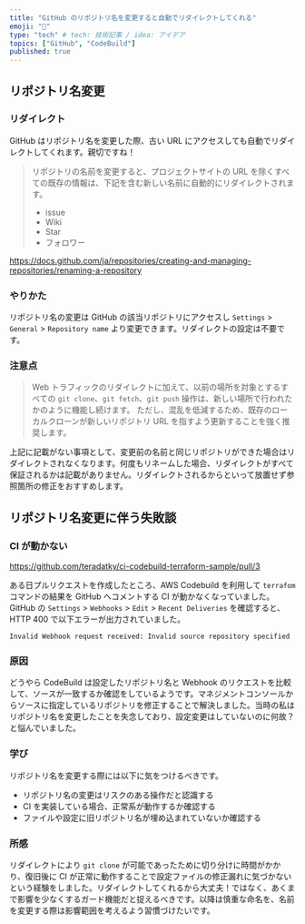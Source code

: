 ```yaml
---
title: "GitHub のリポジトリ名を変更すると自動でリダイレクトしてくれる"
emoji: "🚚"
type: "tech" # tech: 技術記事 / idea: アイデア
topics: ["GitHub", "CodeBuild"]
published: true
---
```


## リポジトリ名変更

### リダイレクト

GitHub はリポジトリ名を変更した際、古い URL にアクセスしても自動でリダイレクトしてくれます。親切ですね！

> リポジトリの名前を変更すると、プロジェクトサイトの URL を除くすべての既存の情報は、下記を含む新しい名前に自動的にリダイレクトされます。
>
> - issue
> - Wiki
> - Star
> - フォロワー

https://docs.github.com/ja/repositories/creating-and-managing-repositories/renaming-a-repository

### やりかた

リポジトリ名の変更は GitHub の該当リポジトリにアクセスし `Settings` > `General` > `Repository name` より変更できます。リダイレクトの設定は不要です。

### 注意点

> Web トラフィックのリダイレクトに加えて、以前の場所を対象とするすべての `git clone`、`git fetch`、`git push` 操作は、新しい場所で行われたかのように機能し続けます。 ただし、混乱を低減するため、既存のローカルクローンが新しいリポジトリ URL を指すよう更新することを強く推奨します。

上記に記載がない事項として、変更前の名前と同じリポジトリができた場合はリダイレクトされなくなります。何度もリネームした場合、リダイレクトがすべて保証されるかは記載がありません。リダイレクトされるからといって放置せず参照箇所の修正をおすすめします。

## リポジトリ名変更に伴う失敗談

### CI が動かない

https://github.com/teradatky/ci-codebuild-terraform-sample/pull/3

ある日プルリクエストを作成したところ、AWS Codebuild を利用して `terrafom` コマンドの結果を GitHub へコメントする CI が動かなくなっていました。GitHub の `Settings` > `Webhooks` > `Edit` > `Recent Deliveries` を確認すると、HTTP 400 で以下エラーが出力されていました。

```text
Invalid Webhook request received: Invalid source repository specified
```

### 原因

どうやら CodeBuild は設定したリポジトリ名と Webhook のリクエストを比較して、ソースが一致するか確認をしているようです。マネジメントコンソールからソースに指定しているリポジトリを修正することで解決しました。当時の私はリポジトリ名を変更したことを失念しており、設定変更はしていないのに何故？と悩んでいました。

### 学び

リポジトリ名を変更する際には以下に気をつけるべきです。

- リポジトリ名の変更はリスクのある操作だと認識する
- CI を実装している場合、正常系が動作するか確認する
- ファイルや設定に旧リポジトリ名が埋め込まれていないか確認する

### 所感

リダイレクトにより `git clone` が可能であったために切り分けに時間がかかり、復旧後に CI が正常に動作することで設定ファイルの修正漏れに気づかないという経験をしました。リダイレクトしてくれるから大丈夫！ではなく、あくまで影響を少なくするガード機能だと捉えるべきです。以降は慎重な命名を、名前を変更する際は影響範囲を考えるよう習慣づけたいです。
